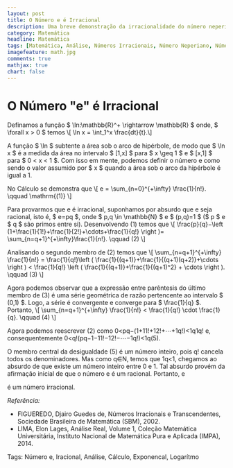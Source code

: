 ```yaml
---
layout: post
title: O Número e é Irracional
description: Uma breve demonstração da irracionalidade do número neperiano
category: Matemática
headline: Matemática
tags: [Matemática, Análise, Números Irracionais, Número Neperiano, Número e, Cálculo, Exponencial, Logaritmo]
imagefeature: math.jpg
comments: true
mathjax: true 
chart: false
---
```


# O Número "e" é Irracional

Definamos a função $ \ln:\mathbb{R}^+ \rightarrow \mathbb{R} $
onde, $ \forall x > 0 $ temos \\[ \ln x = \int_1^x \frac{dt}{t}.\\]

A função $ \ln $
subtente a área sob o arco de hipérbole, de modo que $ \ln x $ é a medida da área no intervalo $ [1,x] $ para $ x \geq 1 $ e $ [x,1] $ para $ 0 < x < 1 $. Com isso em mente, podemos definir o número e como sendo o valor assumido por $ x $ quando a área sob o arco da hipérbole é igual a 1.

No Cálculo se demonstra que \\[ e = \sum_{n=0}^{+\infty} \frac{1}{n!}. \qquad \mathrm{(1)} \\]

Para provarmos que e
é irracional, suponhamos por absurdo que e seja racional, isto é, $ e=pq $, onde $ p\,q \in \mathbb{N} $ e $ (p,q)=1 $ ($ p $ e $ q $ são primos entre si). Desenvolvendo (1) temos que \\[ \frac{p}{q}−\left (1+\frac{1}{1!}+\frac{1}{2!}+\cdots+\frac{1}{q!} \right )= \sum_{n=q+1}^{+\infty}\frac{1}{n!}. \qquad (2) \\]

Analisando o segundo membro de (2)
temos que \\[ \sum_{n=q+1}^{+\infty} \frac{1}{n!} = \frac{1}{q!}\left ( \frac{1}{(q+1)}+\frac{1}{(q+1)(q+2)}+\cdots \right ) < \frac{1}{q!} \left ( \frac{1}{(q+1)}+\frac{1}{(q+1)^2} + \cdots \right ). \qquad (3) \\]

Agora podemos observar que a expressão entre parêntesis do último membro de (3)
é uma série geométrica de razão pertencente ao intervalo $ (0,1) $. Logo, a série é convergente e converge para $ \frac{1}{q} $. Portanto, \\[ \sum_{n=q+1}^{+\infty} \frac{1}{n!} < \frac{1}{q!} \cdot \frac{1}{q}. \qquad (4) \\]

Agora podemos reescrever (2)
como 0<pq−(1+11!+12!+⋯+1q!)<1q1q! e, consequentemente 0<q!(pq−1−11!−12!−⋯−1q!)<1q(5).

O membro central da desigualdade (5)
é um número inteiro, pois q! cancela todos os denominadores. Mas como q∈N, temos que 1q<1, chegamos ao absurdo de que existe um número inteiro entre 0 e 1. Tal absurdo provém da afirmação inicial de que o número e é um racional. Portanto, e

é um número irracional.

*Referência:*

- FIGUEREDO, Djairo Guedes de, Números Irracionais e Transcendentes, Sociedade Brasileira de Matemática (SBM), 2002.
- LIMA, Elon Lages, Análise Real, Volume 1, Coleção Matemática Universitária, Instituto Nacional de Matemática Pura e Aplicada (IMPA), 2014.

Tags: Número e, Iracional, Análise, Cálculo, Exponencal, Logarítmo

